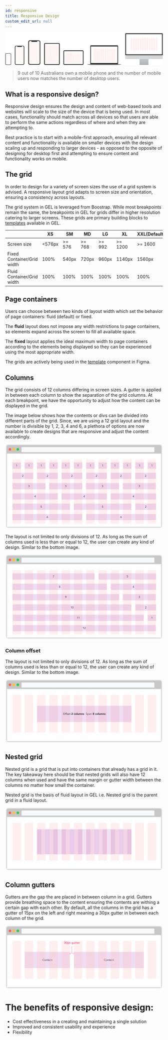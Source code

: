 ```yaml
---
id: responsive
title: Responsive Design
custom_edit_url: null
---
```


![Grid hero](../img/grid-hero.svg)

>9 out of 10 Australians own a mobile phone and the number of mobile users now matches the number of desktop users.

## What is a responsive design?
Responsive design ensures the design and content of web-based tools and websites will scale to the size of the device that is being used. In most cases, functionality should match across all devices so that users are able to perform the same actions regardless of where and when they are attempting to.

Best practice is to start with a mobile-first approach, ensuring all relevant content and functionality is available on smaller devices with the design scaling up and responding to larger devices - as opposed to the opposite of designing for desktop first and attempting to ensure content and functionality works on mobile.


## The grid
In order to design for a variety of screen sizes the use of a grid system is advised. A responsive layout grid adapts to screen size and orientation, ensuring a consistency across layouts.

The grid system in GEL is leveraged from Boostrap. While most breakpoints remain the same, the breakpoints in GEL for grids differ in higher resolution catering to larger screens. These grids are primary building blocks to [templates](../components/templates.md) available in GEL.

|                               | XS        | SM        | MD        | LG        | XL        | XXL(Default)  | XXXL      |
| ---                           | ---       | ---       | ---       | ---       | ---       | ---           | ---       |
| Screen size                   | <576px    | >= 576    | >= 768    | >= 992    | >= 1200   | >= 1600       | >= 2560   |
| Fixed Container/Grid width    | 100%      |  540px    | 720px     | 960px     | 1140px    | 1560px        | 1920px    |
| Fluid Container/Grid width    | 100%      | 100%      | 100%      | 100%      | 100%      | 100%          | 100%      |


## Page containers

Users can choose between two kinds of layout width which set the behavior of page containers: fluid (default) or fixed.

The **fluid** layout does not impose any width restrictions to page containers, so elements expand across the screen to fill all available space.

The **fixed** layout applies the ideal maximum width to page containers according to the elements being displayed so they can be experienced using the most appropriate width.

The grids are actively being used in the [template](../components/templates.md) component in Figma.


## Columns

The grid consists of 12 columns differing in screen sizes. A gutter is applied in between each column to show the separation of the grid columns. At each breakpoint, we have the opportunity to adjust how the content can be displayed in the grid.

The image below shows how the contents or divs can be divided into different parts of the grid. Since, we are using a 12 grid layout and the number is divisible by 1, 2, 3, 4 and 6, a plethora of options are now available to create designs that are responsive and adjust the content accordingly.

![Grid layout divided](../img/grid-layout-divisible.svg)

The layout is not limited to only divisions of 12. As long as the sum of columns used is less than or equal to 12, the user can create any kind of design. Similar to the bottom image.

![Grid layout added](../img/grid-layout-added.svg)


### Column offset

The layout is not limited to only divisions of 12. As long as the sum of columns used is less than or equal to 12, the user can create any kind of design. Similar to the bottom image.

![Grid offset](../img/grid-offset.svg)


## Nested grid

Nested grid is a grid that is put into containers that already has a grid in it. The key takeaway here should be that nested grids will also have 12 columns when used and have the same margin or gutter width between the columns no matter how small the container.

Nested grid is the basis of fluid layout in GEL i.e. Nested grid is the parent grid in a fluid layout.

![Nested Grid](../img/nested-grid.svg)


## Column gutters

Gutters are the gap the are placed in between column in a grid. Gutters provide breathing space to the content ensuring the contents are withing a certain gap with each other. By default, all the columns in the grid has a gutter of 15px on the left and right meaning a 30px gutter in between each column of the grid.

![Column gutter](../img/grid-column-gutters.svg)


# The benefits of responsive design:

- Cost effectiveness in a creating and maintaining a single solution
- Improved and consistent usability and experience
- Flexibility